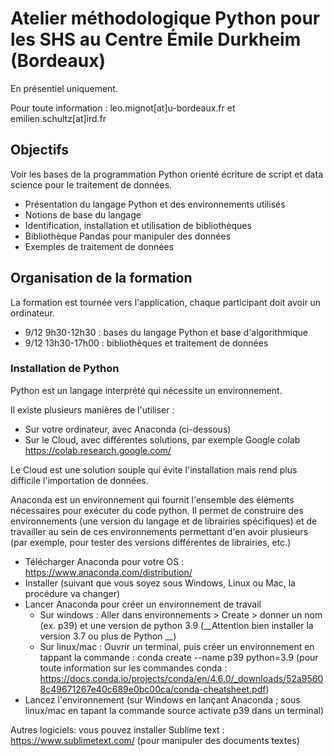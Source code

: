 # Atelier méthodologique Python pour les SHS au Centre Émile Durkheim (Bordeaux)

En présentiel uniquement.

Pour toute information : leo.mignot[at]u-bordeaux.fr et emilien.schultz[at]ird.fr

## Objectifs

Voir les bases de la programmation Python orienté écriture de script et data science pour le traitement de données.

- Présentation du langage Python et des environnements utilisés
- Notions de base du langage
- Identification, installation et utilisation de bibliothèques
- Bibliothèque Pandas pour manipuler des données
- Exemples de traitement de données

## Organisation de la formation

La formation est tournée vers l'application, chaque participant doit avoir un ordinateur.

- 9/12 9h30-12h30 : bases du langage Python et base d'algorithmique
- 9/12 13h30-17h00 : bibliothèques et traitement de données

### Installation de Python

Python est un langage interprété qui nécessite un environnement. 

Il existe plusieurs manières de l'utiliser :
- Sur votre ordinateur, avec Anaconda (ci-dessous)
- Sur le Cloud, avec différentes solutions, par exemple Google colab https://colab.research.google.com/

Le Cloud est une solution souple qui évite l'installation mais rend plus difficile l'importation de données.

Anaconda est un environnement qui fournit l'ensemble des éléments nécessaires pour exécuter du code python. Il permet de construire des environnements (une version du langage et de librairies spécifiques) et de travailler au sein de ces environnements permettant d'en avoir plusieurs (par exemple, pour tester des versions différentes de librairies, etc.)

- Télécharger Anaconda pour votre OS : https://www.anaconda.com/distribution/
- Installer (suivant que vous soyez sous Windows, Linux ou Mac, la procédure va changer)
- Lancer Anaconda pour créer un environnement de travail
  - Sur windows : Aller dans environnements > Create > donner un nom (ex. p39) et une version de python 3.9 (__Attention bien installer la version 3.7 ou plus de Python __)
  - Sur linux/mac : Ouvrir un terminal, puis créer un environnement en tappant la commande : conda create --name p39 python=3.9 (pour toute information sur les commandes conda : https://docs.conda.io/projects/conda/en/4.6.0/_downloads/52a95608c49671267e40c689e0bc00ca/conda-cheatsheet.pdf)
- Lancez l'environnement (sur Windows en lançant Anaconda ; sous linux/mac en tapant la commande source activate p39 dans un terminal)

Autres logiciels: vous pouvez installer Sublime text : https://www.sublimetext.com/ (pour manipuler des documents textes)
